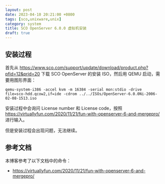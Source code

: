 ```yaml
---
layout: post
date: 2023-04-10 20:21:00 +0800
tags: [sco,unixware,unix]
category: system
title: SCO OpenServer 6.0.0 虚拟机安装
draft: true
---
```


## 安装过程

首先从 <https://www.sco.com/support/update/download/product.php?pfid=12&prid=20> 下载 SCO OpenServer 的安装 ISO，然后用 QEMU 启动，需要用图形界面：

```shell
qemu-system-i386 -accel kvm -m 16384 -serial mon:stdio -drive file=sco-hdd.qcow2,if=ide -cdrom ../../ISOs/OpenServer-6.0.0Ni-2006-02-08-1513.iso
```

安装过程中会询问 License number 和 License code，按照 <https://virtuallyfun.com/2020/11/21/fun-with-openserver-6-and-mergepro/> 进行输入。

但是安装过程会出现问题，无法继续。

## 参考文档

本博客参考了以下文档中的命令：

- <https://virtuallyfun.com/2020/11/21/fun-with-openserver-6-and-mergepro/>
